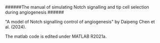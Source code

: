 ######The manual of simulating Notch signalling and tip cell selection during angiogenesis ######

"A model of Notch signalling control of angiogenesis" by Daipeng Chen et al. (2024).

The matlab code is edited under MATLAB R2021a.
